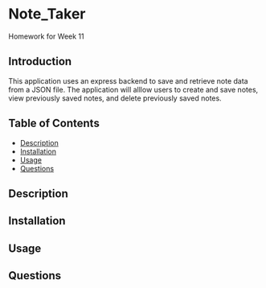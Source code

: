 # Note_Taker

Homework for Week 11

## Introduction

This application uses an express backend to save and retrieve note data from a JSON file. The application will alllow users to create and save notes, view previously saved notes, and delete previously saved notes.

## Table of Contents
* [Description](#Description)
* [Installation](#Installation)
* [Usage](#Usage)
* [Questions](#Questions)

## Description



## Installation

## Usage

## Questions

